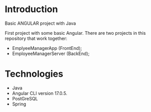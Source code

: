 # Introduction

Basic ANGULAR project with Java

First project with some basic Angular. There are two projects in this repository that work together:
* EmplyeeManagerApp (FrontEnd);
* EmployeeManagerServer (BackEnd);


# Technologies

* Java
* Angular CLI version 17.0.5.
* PostGreSQL
* Spring
